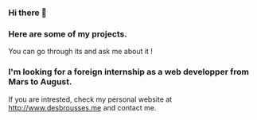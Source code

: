 ### Hi there 👋

### Here are some of my projects. 
 You can go through its and ask me about it !

### I'm looking for a foreign internship as a web developper from Mars to August.
If you are intrested, check my personal website at http://www.desbrousses.me and contact me.

<!--
**QuentinDesbrousses/quentinDesbrousses** is a ✨ _special_ ✨ repository because its `README.md` (this file) appears on your GitHub profile.

Here are some ideas to get you started:

- 🔭 I’m currently working on ...
- 🌱 I’m currently learning ...
- 👯 I’m looking to collaborate on ...
- 🤔 I’m looking for help with ...
- 💬 Ask me about ...
- 📫 How to reach me: ...
- 😄 Pronouns: ...
- ⚡ Fun fact: ...
-->
